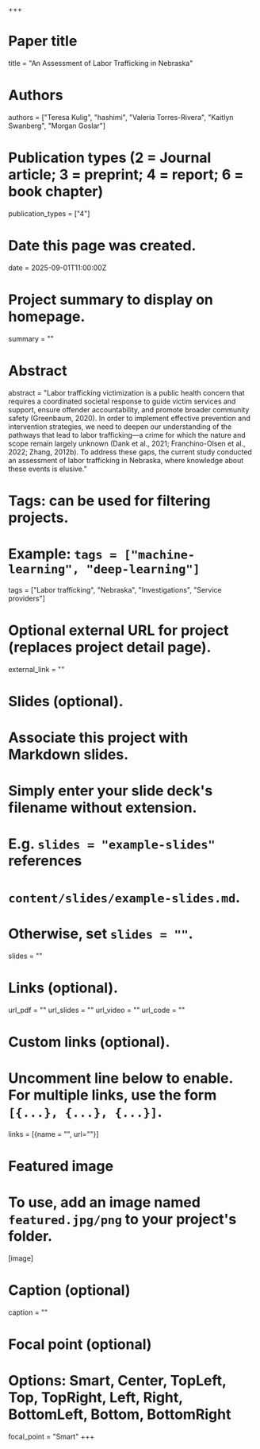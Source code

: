 +++
# Paper title
title = "An Assessment of Labor Trafficking in Nebraska"

# Authors
authors = ["Teresa Kulig", "hashimi", "Valeria Torres-Rivera", "Kaitlyn Swanberg", "Morgan Goslar"]

# Publication types (2 = Journal article; 3 = preprint; 4 = report; 6 = book chapter)
publication_types = ["4"]

# Date this page was created.
date = 2025-09-01T11:00:00Z

# Project summary to display on homepage.
summary = ""

# Abstract
abstract = "Labor trafficking victimization is a public health concern that requires a coordinated societal response to guide victim services and support, ensure offender accountability, and promote broader community safety (Greenbaum, 2020). In order to implement effective prevention and intervention strategies, we need to deepen our understanding of the pathways that lead to labor trafficking—a crime for which the nature and scope remain largely unknown (Dank et al., 2021; Franchino-Olsen et al., 2022; Zhang, 2012b). To address these gaps, the current study conducted an assessment of labor trafficking in Nebraska, where knowledge about these events is elusive."

# Tags: can be used for filtering projects.
# Example: `tags = ["machine-learning", "deep-learning"]`
tags = ["Labor trafficking", "Nebraska", "Investigations", "Service providers"]

# Optional external URL for project (replaces project detail page).
external_link = ""

# Slides (optional).
#   Associate this project with Markdown slides.
#   Simply enter your slide deck's filename without extension.
#   E.g. `slides = "example-slides"` references 
#   `content/slides/example-slides.md`.
#   Otherwise, set `slides = ""`.
slides = ""

# Links (optional).
url_pdf = ""
url_slides = ""
url_video = ""
url_code = ""

# Custom links (optional).
#   Uncomment line below to enable. For multiple links, use the form `[{...}, {...}, {...}]`.
links = [{name = "", url=""}]

# Featured image
# To use, add an image named `featured.jpg/png` to your project's folder. 
[image]
  # Caption (optional)
  caption = ""
  
  # Focal point (optional)
  # Options: Smart, Center, TopLeft, Top, TopRight, Left, Right, BottomLeft, Bottom, BottomRight
  focal_point = "Smart"
+++



